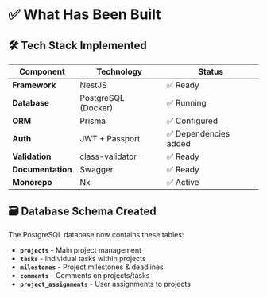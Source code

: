 # ✅ What Has Been Built

## 🛠️ **Tech Stack Implemented**

| Component         | Technology          | Status                |
| ----------------- | ------------------- | --------------------- |
| **Framework**     | NestJS              | ✅ Ready              |
| **Database**      | PostgreSQL (Docker) | ✅ Running            |
| **ORM**           | Prisma              | ✅ Configured         |
| **Auth**          | JWT + Passport      | ✅ Dependencies added |
| **Validation**    | class-validator     | ✅ Ready              |
| **Documentation** | Swagger             | ✅ Ready              |
| **Monorepo**      | Nx                  | ✅ Active             |

## 🗃️ **Database Schema Created**

The PostgreSQL database now contains these tables:

- **`projects`** - Main project management
- **`tasks`** - Individual tasks within projects
- **`milestones`** - Project milestones & deadlines
- **`comments`** - Comments on projects/tasks
- **`project_assignments`** - User assignments to projects
